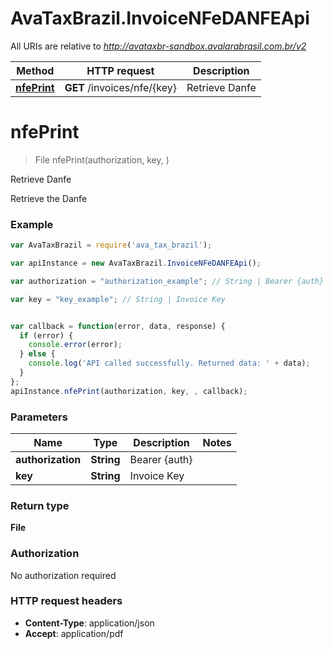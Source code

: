 # AvaTaxBrazil.InvoiceNFeDANFEApi

All URIs are relative to *http://avataxbr-sandbox.avalarabrasil.com.br/v2*

Method | HTTP request | Description
------------- | ------------- | -------------
[**nfePrint**](InvoiceNFeDANFEApi.md#nfePrint) | **GET** /invoices/nfe/{key} | Retrieve Danfe


<a name="nfePrint"></a>
# **nfePrint**
> File nfePrint(authorization, key, )

Retrieve Danfe

Retrieve the Danfe 

### Example
```javascript
var AvaTaxBrazil = require('ava_tax_brazil');

var apiInstance = new AvaTaxBrazil.InvoiceNFeDANFEApi();

var authorization = "authorization_example"; // String | Bearer {auth}

var key = "key_example"; // String | Invoice Key


var callback = function(error, data, response) {
  if (error) {
    console.error(error);
  } else {
    console.log('API called successfully. Returned data: ' + data);
  }
};
apiInstance.nfePrint(authorization, key, , callback);
```

### Parameters

Name | Type | Description  | Notes
------------- | ------------- | ------------- | -------------
 **authorization** | **String**| Bearer {auth} | 
 **key** | **String**| Invoice Key | 

### Return type

**File**

### Authorization

No authorization required

### HTTP request headers

 - **Content-Type**: application/json
 - **Accept**: application/pdf

